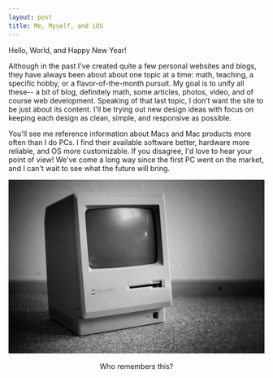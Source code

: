 ```yaml
---
layout: post
title: Me, Myself, and iOS
---
```


Hello, World, and Happy New Year!

Although in the past I've created quite a few personal websites and blogs, they have always been about about one topic at a time: math, teaching, a specific hobby, or a flavor-of-the-month pursuit. My goal is to unify all these-- a bit of blog, definitely math, some articles, photos, video, and of course web development. Speaking of that last topic, I don’t want the site to be just about its content. I'll be trying out new design ideas with focus on keeping each design as clean, simple, and responsive as possible.

You'll see me reference information about Macs and Mac products more often than I do PCs. I find their available software better, hardware more reliable, and OS more customizable. If you disagree, I'd love to hear your point of view! We've come a long way since the first PC went on the market, and I can't wait to see what the future will bring.

<p style="text-align:center"><img src="/images/vintage-mac.png" alt="Vintage Mac"/></p>
<p style="text-align:center">Who remembers this?</p>
